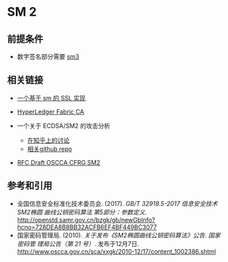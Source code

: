 # SM 2

## 前提条件

- 数字签名部分需要 [sm3](../sm3/README.md)

## 相关链接

- [一个基于 sm 的 SSL 实现](http://gmssl.org/docs/sm2.html)
- [HyperLedger Fabric CA](https://hyperledger-fabric-ca.readthedocs.io/en/latest/users-guide.html#getting-started)
- 一个关于 ECDSA/SM2 的攻击分析

  - [在知乎上的讨论](https://zhuanlan.zhihu.com/p/59273695)
  - [相关github repo](https://github.com/GoldSaintEagle/ECDSA-SM2-Signing-Attack)

- [RFC Draft OSCCA CFRG SM2](https://tools.ietf.org/html/draft-shen-sm2-ecdsa-02)

## 参考和引用

- 全国信息安全标准化技术委员会. (2017). *GB/T 32918.5-2017 信息安全技术 SM2椭圆
  曲线公钥密码算法 第5部分：参数定义*.
  <http://openstd.samr.gov.cn/bzgk/gb/newGbInfo?hcno=728DEA8B8BB32ACFB6EF4BF449BC3077>
- 国家密码管理局. (2010). *关于发布《SM2椭圆曲线公钥密码算法》公告*. *国家密码管
  理局公告（第 21 号）*. 发布于12月7日.
  <http://www.oscca.gov.cn/sca/xxgk/2010-12/17/content_1002386.shtml>

